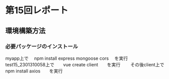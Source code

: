 # 第15回レポート　　
## 環境構築方法
### 必要パッケージのインストール
myapp上で 　npm install express mongoose cors 　を実行　　
test15_2301310058上で　　vue create client　　を実行　　
その後client上で　　
npm install axios　　を実行
